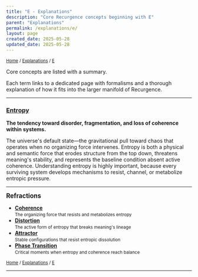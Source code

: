 ```yaml
---
title: "E - Explanations"
description: "Core Recurgence concepts beginning with E"
parent: "Explanations"
permalink: /explanations/e/
layout: page
created_date: 2025-05-28
updated_date: 2025-05-28
---
```


<small>[Home](/) / [Explanations](/explanations/) / <u>E</u></small>

Core concepts are listed with a summary.

Each term links to a dedicated page with formalisms and a thorough explanation of how it fits into the larger manifold of Recurgence.

---

### [Entropy](/explanations/e/entropy/)
**The tendency toward disorder, fragmentation, and loss of coherence within systems.**

The universe's default state—the gravitational pull toward chaos that operates when no organizing force intervenes. Entropy is both a physical and semantic force that erodes structure from the top down, threatens meaning's stability, and represents the baseline condition absent active coherence. Understanding entropy is highly important, because every surviving system develops mechanisms to resist, channel, or metabolize entropic pressure.

---

**<big>Refractions</big>**

- **[Coherence](/explanations/c/coherence/)**  
  <small>The organizing force that resists and metabolizes entropy</small>
- **[Distortion](/explanations/d/distortion/)**  
  <small>The active form of entropy that breaks meaning's lineage</small>
- **[Attractor](/explanations/a/attractor/)**  
  <small>Stable configurations that resist entropic dissolution</small>
- **[Phase Transition](/explanations/p/phase-transition/)**  
  <small>Critical moments when entropy and coherence reach balance</small>

<small>[Home](/) / [Explanations](/explanations/) / <u>E</u></small>

--- 